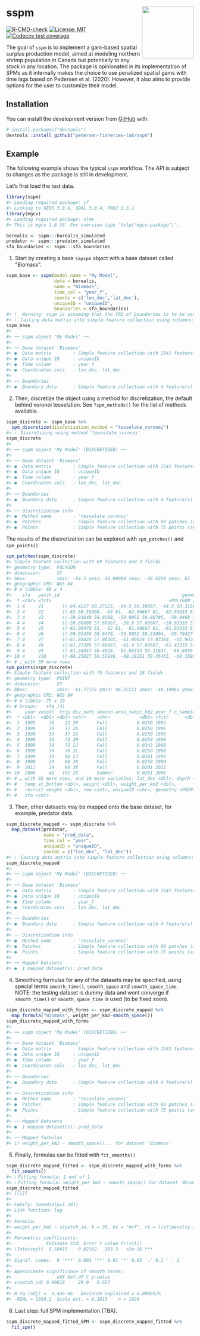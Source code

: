 
<!-- README.md is generated from README.Rmd. Please edit that file -->

# sspm <img src='man/figures/logo.png' align="right" height="139" />

<!-- badges: start -->

[![R-CMD-check](https://github.com/pedersen-fisheries-lab/sspm/workflows/R-CMD-check/badge.svg)](https://github.com/pedersen-fisheries-lab/sspm/actions)
[![License:
MIT](https://img.shields.io/badge/License-MIT-yellow.svg)](https://opensource.org/licenses/MIT)
[![Codecov test
coverage](https://codecov.io/gh/pedersen-fisheries-lab/sspm/branch/main/graph/badge.svg)](https://codecov.io/gh/pedersen-fisheries-lab/sspm?branch=main)
<!-- badges: end -->

The goal of `sspm` is to implement a gam-based spatial surplus
production model, aimed at modeling northern shrimp population in Canada
but potentially to any stock in any location. The package is opinionated
in its implementation of SPMs as it internally makes the choice to use
penalized spatial gams with time lags based on Pedersen et al. (2020).
However, it also aims to provide options for the user to customize their
model.

## Installation

<!-- You can install the released version of sspm from [CRAN](https://CRAN.R-project.org) with: -->
<!-- ``` r -->
<!-- install.packages("sspm") -->
<!-- ``` -->

You can install the development version from
[GitHub](https://github.com/) with:

``` r
# install.packages("devtools")
devtools::install_github("pedersen-fisheries-lab/sspm")
```

## Example

The following example shows the typical `sspm` workflow. The API is
subject to changes as the package is still in development.

Let’s first load the test data.

``` r
library(sspm)
#> Loading required package: sf
#> Linking to GEOS 3.8.0, GDAL 3.0.4, PROJ 6.3.1
library(mgcv)
#> Loading required package: nlme
#> This is mgcv 1.8-33. For overview type 'help("mgcv-package")'.

borealis <- sspm:::borealis_simulated
predator <- sspm:::predator_simulated
sfa_boundaries <- sspm:::sfa_boundaries
```

1.  Start by creating a base `sapspm` object with a base dataset called
    “Biomass”.

``` r
sspm_base <- sspm(model_name = "My Model",
                  data = borealis,
                  name = "Biomass",
                  time_col = "year_f",
                  coords = c('lon_dec','lat_dec'),
                  uniqueID = "uniqueID",
                  boundaries = sfa_boundaries)
#> !  Warning: sspm is assuming that the CRS of boundaries is to be used for casting
#> ℹ  Casting data matrix into simple feature collection using columns: lon_dec, lat_dec
sspm_base
#> 
#> ── sspm object 'My Model' ──
#> 
#> ── Base dataset 'Biomass'
#> ●  Data matrix        : Simple feature collection with 1541 feature(s) and 18 variable(s)
#> ●  Data unique ID     : uniqueID
#> ●  Time column        : year_f
#> ●  Coordinates cols   : lon_dec, lat_dec
#> 
#> ── Boundaries
#> ●  Boundary data      : Simple feature collection with 4 feature(s) and 2 variable(s)
```

2.  Then, discretize the object using a method for discretization, the
    default behind voronoi tesselation. See `?spm_methods()` for the
    list of methods available.

``` r
sspm_discrete <- sspm_base %>%
  spm_discretize(discretization_method = "tesselate_voronoi")
#> ℹ  Discretizing using method 'tesselate_voronoi'
sspm_discrete
#> 
#> ── sspm object 'My Model' (DISCRETIZED) ──
#> 
#> ── Base dataset 'Biomass'
#> ●  Data matrix        : Simple feature collection with 1541 feature(s) and 21 variable(s)
#> ●  Data unique ID     : uniqueID
#> ●  Time column        : year_f
#> ●  Coordinates cols   : lon_dec, lat_dec
#> 
#> ── Boundaries
#> ●  Boundary data      : Simple feature collection with 4 feature(s) and 2 variable(s)
#> 
#> ── Discretization info
#> ●  Method name        : 'tesselate_voronoi'
#> ●  Patches            : Simple feature collection with 69 patches (and 4 field(s))
#> ●  Points             : Simple feature collection with 75 points (and 19 field(s))
```

The results of the discretization can be explored with `spm_patches()`
and `spm_points()`.

``` r
spm_patches(sspm_discrete)
#> Simple feature collection with 69 features and 3 fields
#> geometry type:  POLYGON
#> dimension:      XY
#> bbox:           xmin: -64.5 ymin: 46.00004 xmax: -46.6269 ymax: 61
#> geographic CRS: WGS 84
#> # A tibble: 69 x 4
#>    sfa   patch_id                                              geometry area_km2
#>  * <chr> <fct>                                            <POLYGON [°]>    <dbl>
#>  1 4     V1       ((-64.4227 60.27125, -64.5 60.30667, -64.5 60.31667,…   20236.
#>  2 4     V2       ((-63 60.55308, -63 61, -62.96667 61, -62.93333 61, …   14675.
#>  3 4     V3       ((-59.91648 58.8388, -59.9052 58.80785, -59.9468 58.…    4127.
#>  4 4     V4       ((-59.88688 57.66667, -59.9 57.66667, -59.93333 57.6…    2742.
#>  5 4     V5       ((-62.00478 61, -62 61, -61.96667 61, -61.93333 61, …    5560.
#>  6 4     V6       ((-59.95436 58.6478, -59.9052 58.61004, -59.79427 58…    1515.
#>  7 4     V7       ((-61.86024 57.86301, -61.86024 57.87204, -61.94343 …    3819.
#>  8 4     V8       ((-61.37285 57.66667, -61.4 57.66667, -61.43333 57.6…    4376.
#>  9 4     V9       ((-61.36857 58.4628, -61.66155 59.11637, -60.6936 58…    2702.
#> 10 4     V10      ((-60.25027 59.52148, -60.18251 59.45455, -60.16864 …    2445.
#> # … with 59 more rows
spm_points(sspm_discrete)
#> Simple feature collection with 75 features and 18 fields
#> geometry type:  POINT
#> dimension:      XY
#> bbox:           xmin: -61.77175 ymin: 46.37211 xmax: -48.19061 ymax: 59.70288
#> geographic CRS: WGS 84
#> # A tibble: 75 x 19
#> # Groups:   sfa [4]
#>     year vessel  trip div_nafo season area_swept_km2 year_f n_samples lon_dec
#>  * <dbl>  <dbl> <dbl> <chr>    <chr>           <dbl> <fct>      <dbl>   <dbl>
#>  1  1995     39    21 3K       Fall           0.0250 1995           5   -56.4
#>  2  1996     39    37 2G       Fall           0.0250 1996           5   -53.0
#>  3  1996     39    37 2G       Fall           0.0250 1996           5   -61.8
#>  4  1998     39    73 2H       Fall           0.0250 1998           5   -56.1
#>  5  1998     39    73 2J       Fall           0.0343 1998           5   -53.2
#>  6  1998     39    76 3L       Fall           0.0250 1998           5   -53.7
#>  7  1999     39    86 2J       Fall           0.0281 1999           5   -57.8
#>  8  1999     39    88 3K       Fall           0.0250 1999           5   -53.6
#>  9  2011     39    98 3K       Fall           0.0281 2011           5   -61.2
#> 10  2006     48   101 2G       Summer         0.0281 2006           5   -56.1
#> # … with 65 more rows, and 10 more variables: lat_dec <dbl>, depth <dbl>,
#> #   temp_at_bottom <dbl>, weight <dbl>, weight_per_km2 <dbl>,
#> #   recruit_weight <dbl>, row <int>, uniqueID <chr>, geometry <POINT [°]>,
#> #   sfa <chr>
```

3.  Then, other datasets may be mapped onto the base dataset, for
    example, predator data.

``` r
sspm_discrete_mapped <- sspm_discrete %>%
  map_dataset(predator,
              name = "pred_data",
              time_col = "year",
              uniqueID = "uniqueID",
              coords = c("lon_dec", "lat_dec"))
#> ℹ  Casting data matrix into simple feature collection using columns: lon_dec, lat_dec
sspm_discrete_mapped
#> 
#> ── sspm object 'My Model' (DISCRETIZED) ──
#> 
#> ── Base dataset 'Biomass'
#> ●  Data matrix        : Simple feature collection with 1541 feature(s) and 21 variable(s)
#> ●  Data unique ID     : uniqueID
#> ●  Time column        : year_f
#> ●  Coordinates cols   : lon_dec, lat_dec
#> 
#> ── Boundaries
#> ●  Boundary data      : Simple feature collection with 4 feature(s) and 2 variable(s)
#> 
#> ── Discretization info
#> ●  Method name        : 'tesselate_voronoi'
#> ●  Patches            : Simple feature collection with 69 patches (and 4 field(s))
#> ●  Points             : Simple feature collection with 75 points (and 19 field(s))
#> 
#> ── Mapped Datasets
#> ●  1 mapped dataset(s): pred_data
```

4.  Smoothing formulas for any of the datasets may be specified, using
    special terms `smooth_time()`, `smooth_space` and
    `smooth_space_time`. NOTE: the testing dataset is dummy data and
    wont converge if `smooth_time()` or `smooth_space_time` is used (to
    be fixed soon).

``` r
sspm_discrete_mapped_with_forms <- sspm_discrete_mapped %>%
  map_formula("Biomass", weight_per_km2~smooth_space())
sspm_discrete_mapped_with_forms
#> 
#> ── sspm object 'My Model' (DISCRETIZED) ──
#> 
#> ── Base dataset 'Biomass'
#> ●  Data matrix        : Simple feature collection with 1541 feature(s) and 21 variable(s)
#> ●  Data unique ID     : uniqueID
#> ●  Time column        : year_f
#> ●  Coordinates cols   : lon_dec, lat_dec
#> 
#> ── Boundaries
#> ●  Boundary data      : Simple feature collection with 4 feature(s) and 2 variable(s)
#> 
#> ── Discretization info
#> ●  Method name        : 'tesselate_voronoi'
#> ●  Patches            : Simple feature collection with 69 patches (and 4 field(s))
#> ●  Points             : Simple feature collection with 75 points (and 19 field(s))
#> 
#> ── Mapped Datasets
#> ●  1 mapped dataset(s): pred_data
#> 
#> ── Mapped formulas
#> 1) weight_per_km2 ~ smooth_space()... for dataset 'Biomass'
```

5.  Finally, formulas can be fitted with `fit_smooths()`

``` r
sspm_discrete_mapped_fitted <- sspm_discrete_mapped_with_forms %>%
  fit_smooths()
#> ℹ Fitting formula: 1 out of 1
#> ℹ Fitting formula: weight_per_km2 ~ smooth_space() for dataset 'Biomass'
sspm_discrete_mapped_fitted
#> [[1]]
#> 
#> Family: Tweedie(p=1.701) 
#> Link function: log 
#> 
#> Formula:
#> weight_per_km2 ~ s(patch_id, k = 30, bs = "mrf", xt = list(penalty = pen_mat_space))
#> 
#> Parametric coefficients:
#>             Estimate Std. Error t value Pr(>|t|)    
#> (Intercept)  8.50419    0.02162   393.3   <2e-16 ***
#> ---
#> Signif. codes:  0 '***' 0.001 '**' 0.01 '*' 0.05 '.' 0.1 ' ' 1
#> 
#> Approximate significance of smooth terms:
#>                 edf Ref.df F p-value
#> s(patch_id) 0.00818     29 0   0.627
#> 
#> R-sq.(adj) =  3.43e-06   Deviance explained = 0.000952%
#> -REML = 2350.2  Scale est. = 6.1013    n = 1026
```

6.  Last step: full SPM implementation (TBA).

``` r
sspm_discrete_mapped_fitted_SPM <- sspm_discrete_mapped_fitted %>% 
  fit_spm()
```
